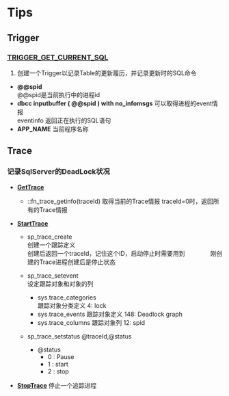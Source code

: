 # Tips
## **Trigger**
### [TRIGGER_GET_CURRENT_SQL](./Trigger/TRIGGER_GET_CURRENT_SQL.sql)
1. 创建一个Trigger以记录Table的更新履历，并记录更新时的SQL命令  
- **@@spid**  
  @@spid是当前执行中的进程id
- **dbcc inputbuffer ( @@spid ) with no_infomsgs**
  可以取得进程的event情报  
  eventinfo 返回正在执行的SQL语句  
- **APP_NAME**
  当前程序名称
  
## **Trace**    
### 记录SqlServer的DeadLock状况
- **[GetTrace](.\Trace\GetTrace.sql)**  
  - ::fn_trace_getinfo(traceId)
    取得当前的Trace情报 traceId=0时，返回所有的Trace情报    
- **[StartTrace](.\Trace\StartTrace.sql)**
  - sp_trace_create    
    创建一个跟踪定义    
    创建后返回一个traceId，记住这个ID，启动停止时需要用到　　　　
    刚创建的Trace进程创建后是停止状态    
  - sp_trace_setevent    
    设定跟踪对象和对象的列    
    - sys.trace_categories    
      跟踪对象分类定义  4: lock  
    - sys.trace_events 
      跟踪对象定义      148: Deadlock graph 
    - sys.trace_columns
      跟踪对象列        12: spid 

  - sp_trace_setstatus @traceId,@status
    - @status 
      - 0 : Pause
      - 1 : start
      - 2 : stop         
  
- **[StopTrace](.\Trace\StopTrace.sql)**
    停止一个追踪进程    
